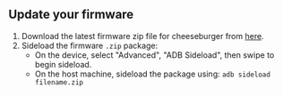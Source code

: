 ## Update your firmware

1. Download the latest firmware zip file for cheeseburger from [here](https://sourceforge.net/projects/cheeseburgerdumplings/files/16.0/cheeseburger/firmware/).
3. Sideload the firmware `.zip` package:
    * On the device, select "Advanced", "ADB Sideload", then swipe to begin sideload.
    * On the host machine, sideload the package using: `adb sideload filename.zip`
